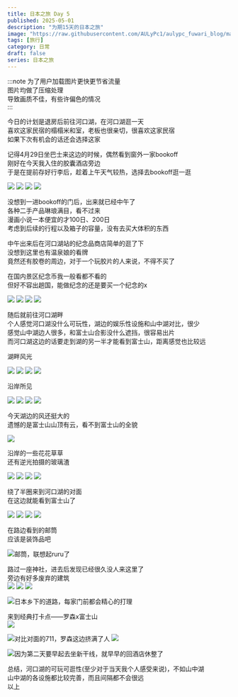 ```yaml
---
title: 日本之旅 Day 5
published: 2025-05-01
description: "为期15天的日本之旅"
image: "https://raw.githubusercontent.com/AULyPc1/aulypc_fuwari_blog/main/picture/mypic/data/japan_trip/day5_1/DSC_1378.webp"
tags: [旅行]
category: 日常
draft: false
series: 日本之旅
---
```

:::note
为了用户加载图片更快更节省流量  
图片均做了压缩处理  
导致画质不佳，有些许偏色的情况  
:::

今日的计划是退房后前往河口湖，在河口湖逛一天  
喜欢这家民宿的榻榻米和室，老板也很亲切，很喜欢这家民宿  
如果下次有机会的话还会选择这家  

记得4月29日坐巴士来这边的时候，偶然看到窗外一家bookoff  
刚好在今天我入住的胶囊酒店旁边  
于是在提前存好行李后，趁着上午天气较热，选择去bookoff逛一逛  

![](https://raw.githubusercontent.com/AULyPc1/aulypc_fuwari_blog/main/picture/mypic/data/japan_trip/day5_1/IMG_20250501_125046.webp)
![](https://raw.githubusercontent.com/AULyPc1/aulypc_fuwari_blog/main/picture/mypic/data/japan_trip/day5_1/IMG_20250501_114922.webp)
![](https://raw.githubusercontent.com/AULyPc1/aulypc_fuwari_blog/main/picture/mypic/data/japan_trip/day5_1/IMG_20250501_105420.webp)
![](https://raw.githubusercontent.com/AULyPc1/aulypc_fuwari_blog/main/picture/mypic/data/japan_trip/day5_1/IMG_20250501_125213.webp)

没想到一进bookoff的门后，出来就已经中午了  
各种二手产品琳琅满目，看不过来  
漫画小说一本便宜的才100日、200日  
考虑到后续的行程以及箱子的容量，没有去买大体积的东西  

中午出来后在河口湖站的纪念品商店简单的逛了下  
没想到这里也有温泉娘的看牌  
竟然还有胶卷的周边，对于一个玩胶片的人来说，不得不买了  

在国内景区纪念币我一般看都不看的  
但好不容出趟国，能做纪念的还是要买一个纪念的x  

![](https://raw.githubusercontent.com/AULyPc1/aulypc_fuwari_blog/main/picture/mypic/data/japan_trip/day5_1/IMG_20250501_133019.webp)
![](https://raw.githubusercontent.com/AULyPc1/aulypc_fuwari_blog/main/picture/mypic/data/japan_trip/day5_1/IMG_20250501_133027.webp)
![](https://raw.githubusercontent.com/AULyPc1/aulypc_fuwari_blog/main/picture/mypic/data/japan_trip/day5_1/IMG_20250501_134333.webp)
![](https://raw.githubusercontent.com/AULyPc1/aulypc_fuwari_blog/main/picture/mypic/data/japan_trip/day5_1/IMG_20250501_170959.webp)

随后就前往河口湖畔  
个人感觉河口湖没什么可玩性，湖边的娱乐性设施和山中湖对比，很少  
感觉山中湖边人很多，和富士山合影没什么遮挡，很容易出片  
而河口湖这边的话要走到湖的另一半才能看到富士山，距离感觉也比较远  

湖畔风光  

![](https://raw.githubusercontent.com/AULyPc1/aulypc_fuwari_blog/main/picture/mypic/data/japan_trip/day5_1/DSC_1368.webp)
![](https://raw.githubusercontent.com/AULyPc1/aulypc_fuwari_blog/main/picture/mypic/data/japan_trip/day5_1/DSC_1378.webp)
![](https://raw.githubusercontent.com/AULyPc1/aulypc_fuwari_blog/main/picture/mypic/data/japan_trip/day5_1/DSC_1383.webp)
![](https://raw.githubusercontent.com/AULyPc1/aulypc_fuwari_blog/main/picture/mypic/data/japan_trip/day5_1/DSC_1376.webp)

沿岸所见  

![](https://raw.githubusercontent.com/AULyPc1/aulypc_fuwari_blog/main/picture/mypic/data/japan_trip/day5_1/DSC_1374.webp)
![](https://raw.githubusercontent.com/AULyPc1/aulypc_fuwari_blog/main/picture/mypic/data/japan_trip/day5_1/DSC_1381.webp)
![](https://raw.githubusercontent.com/AULyPc1/aulypc_fuwari_blog/main/picture/mypic/data/japan_trip/day5_1/DSC_1386.webp)
![](https://raw.githubusercontent.com/AULyPc1/aulypc_fuwari_blog/main/picture/mypic/data/japan_trip/day5_1/DSC_1392.webp)

今天湖边的风还挺大的  
遗憾的是富士山山顶有云，看不到富士山的全貌  

![](https://raw.githubusercontent.com/AULyPc1/aulypc_fuwari_blog/main/picture/mypic/data/japan_trip/day5_1/IMG_20250501_093357.webp)

沿岸的一些花花草草  
还有逆光拍摄的玻璃渣  

![](https://raw.githubusercontent.com/AULyPc1/aulypc_fuwari_blog/main/picture/mypic/data/japan_trip/day5_1/DSC_1391.webp)
![](https://raw.githubusercontent.com/AULyPc1/aulypc_fuwari_blog/main/picture/mypic/data/japan_trip/day5_1/DSC_1393.webp)
![](https://raw.githubusercontent.com/AULyPc1/aulypc_fuwari_blog/main/picture/mypic/data/japan_trip/day5_1/DSC_1395.webp)
![](https://raw.githubusercontent.com/AULyPc1/aulypc_fuwari_blog/main/picture/mypic/data/japan_trip/day5_1/DSC_1398.webp)

绕了半圈来到河口湖的对面  
在这边就能看到富士山了  

![](https://raw.githubusercontent.com/AULyPc1/aulypc_fuwari_blog/main/picture/mypic/data/japan_trip/day5_1/DSC_1394.webp)
![](https://raw.githubusercontent.com/AULyPc1/aulypc_fuwari_blog/main/picture/mypic/data/japan_trip/day5_1/DSC_1403.webp)
![](https://raw.githubusercontent.com/AULyPc1/aulypc_fuwari_blog/main/picture/mypic/data/japan_trip/day5_1/DSC_1408.webp)
![](https://raw.githubusercontent.com/AULyPc1/aulypc_fuwari_blog/main/picture/mypic/data/japan_trip/day5_1/DSC_1414.webp)

在路边看到的邮筒  
应该是装饰品吧  

![](https://raw.githubusercontent.com/AULyPc1/aulypc_fuwari_blog/main/picture/mypic/data/japan_trip/day5_1/DSC_1415.webp "邮筒，联想起ruru了")

路过一座神社，进去后发现已经很久没人来这里了  
旁边有好多废弃的建筑  
![](https://raw.githubusercontent.com/AULyPc1/aulypc_fuwari_blog/main/picture/mypic/data/japan_trip/day5_1/DSC_1416.webp)
![](https://raw.githubusercontent.com/AULyPc1/aulypc_fuwari_blog/main/picture/mypic/data/japan_trip/day5_1/DSC_1417.webp)
![](https://raw.githubusercontent.com/AULyPc1/aulypc_fuwari_blog/main/picture/mypic/data/japan_trip/day5_1/DSC_1418.webp)

![](https://raw.githubusercontent.com/AULyPc1/aulypc_fuwari_blog/main/picture/mypic/data/japan_trip/day5_1/DSC_1421.webp "日本乡下的道路，每家门前都会精心的打理")

来到经典打卡点——罗森x富士山  
![](https://raw.githubusercontent.com/AULyPc1/aulypc_fuwari_blog/main/picture/mypic/data/japan_trip/day5_1/DSC_1426.webp)

![](https://raw.githubusercontent.com/AULyPc1/aulypc_fuwari_blog/main/picture/mypic/data/japan_trip/day5_1/IMG_20250501_160454.webp "对比对面的711，罗森这边挤满了人")
![](https://raw.githubusercontent.com/AULyPc1/aulypc_fuwari_blog/main/picture/mypic/data/japan_trip/day5_1/IMG_20250501_160359.webp)

![](https://raw.githubusercontent.com/AULyPc1/aulypc_fuwari_blog/main/picture/mypic/data/japan_trip/day5_1/IMG_20250501_164940.webp "因为第二天要早起去坐新干线，就早早的回酒店休整了")

总结，河口湖的可玩可逛性(至少对于当天我个人感受来说)，不如山中湖  
山中湖的各设施都比较完善，而且间隔都不会很远  
以上  